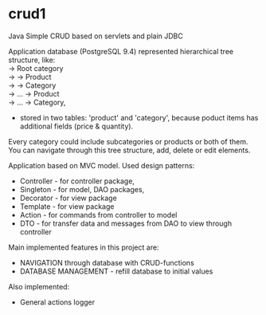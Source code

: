 # crud1
Java Simple CRUD based on servlets and plain JDBC

Application database (PostgreSQL 9.4) represented hierarchical tree structure, like:<br>
   → Root category<br>
   → → Product<br>
   → → Category<br>
   → ... → Product<br>
   → ... → Category,<br>
- stored in two tables: 'product' and 'category', because poduct items has additional fields (price & quantity).

Every category could include subcategories or products or both of them.
You can navigate through this tree structure, add, delete or edit elements.

Application based on MVC model.
Used design patterns:
- Controller - for controller package,
- Singleton - for model, DAO packages,
- Decorator - for view package
- Template - for view package
- Action - for commands from controller to model
- DTO - for transfer data and messages from DAO to view through controller

Main implemented features in this project are:
- NAVIGATION through database with CRUD-functions
- DATABASE MANAGEMENT - refill database to initial values

Also implemented:
- General actions logger
